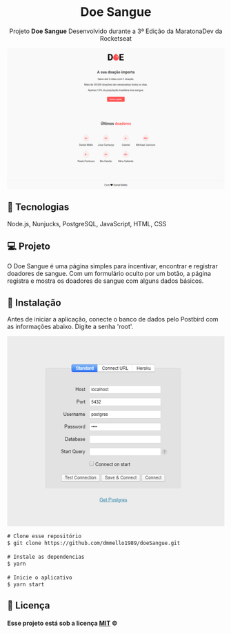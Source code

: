 <h1 align="center">Doe Sangue</h1>
<p align="center">Projeto <strong>Doe Sangue</strong> Desenvolvido durante a 3ª Edição da MaratonaDev da Rocketseat</p>
<p align="center">
  
<img align="center" src=".github/full-closed.png"></img>

## :rocket: Tecnologias

Node.js, Nunjucks, PostgreSQL, JavaScript, HTML, CSS

## 💻 Projeto

O Doe Sangue é uma página simples para incentivar, encontrar e registrar doadores de sangue. Com um formulário oculto por um botão, a página registra e mostra os doadores de sangue com alguns dados básicos. 

## :runner: Instalação

Antes de iniciar a aplicação, conecte o banco de dados pelo Postbird com as informações abaixo. Digite a senha 'root'. 

<img align="center" src=".github/postbird-login.png"></img>

```
# Clone esse repositório
$ git clone https://github.com/dmmello1989/doeSangue.git

# Instale as dependencias
$ yarn

# Inicie o aplicativo
$ yarn start
```


## :memo: Licença

#### Esse projeto está sob a licença [MIT](./LICENSE) &copy;

